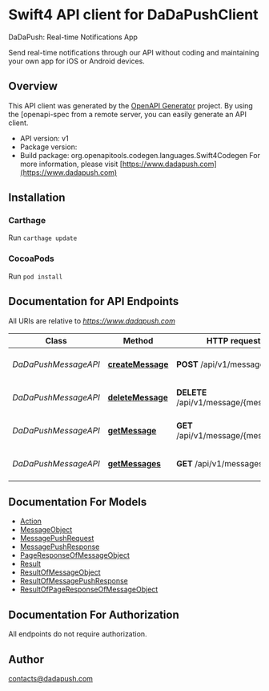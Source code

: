 # Swift4 API client for DaDaPushClient

DaDaPush: Real-time Notifications App 

Send real-time notifications through our API without coding and maintaining your own app for iOS or Android devices.

## Overview
This API client was generated by the [OpenAPI Generator](https://openapi-generator.tech) project.  By using the [openapi-spec from a remote server, you can easily generate an API client.

- API version: v1
- Package version: 
- Build package: org.openapitools.codegen.languages.Swift4Codegen
For more information, please visit [https://www.dadapush.com](https://www.dadapush.com)

## Installation

### Carthage

Run `carthage update`

### CocoaPods

Run `pod install`

## Documentation for API Endpoints

All URIs are relative to *https://www.dadapush.com*

Class | Method | HTTP request | Description
------------ | ------------- | ------------- | -------------
*DaDaPushMessageAPI* | [**createMessage**](docs/DaDaPushMessageAPI.md#createmessage) | **POST** /api/v1/message | push Message to a Channel
*DaDaPushMessageAPI* | [**deleteMessage**](docs/DaDaPushMessageAPI.md#deletemessage) | **DELETE** /api/v1/message/{messageId} | delete a Channel Message
*DaDaPushMessageAPI* | [**getMessage**](docs/DaDaPushMessageAPI.md#getmessage) | **GET** /api/v1/message/{messageId} | get a Channel Message
*DaDaPushMessageAPI* | [**getMessages**](docs/DaDaPushMessageAPI.md#getmessages) | **GET** /api/v1/messages | get Message List


## Documentation For Models

 - [Action](docs/Action.md)
 - [MessageObject](docs/MessageObject.md)
 - [MessagePushRequest](docs/MessagePushRequest.md)
 - [MessagePushResponse](docs/MessagePushResponse.md)
 - [PageResponseOfMessageObject](docs/PageResponseOfMessageObject.md)
 - [Result](docs/Result.md)
 - [ResultOfMessageObject](docs/ResultOfMessageObject.md)
 - [ResultOfMessagePushResponse](docs/ResultOfMessagePushResponse.md)
 - [ResultOfPageResponseOfMessageObject](docs/ResultOfPageResponseOfMessageObject.md)


## Documentation For Authorization

 All endpoints do not require authorization.


## Author

contacts@dadapush.com

